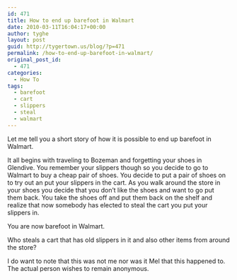 ```yaml
---
id: 471
title: How to end up barefoot in Walmart
date: 2010-03-11T16:04:17+00:00
author: tyghe
layout: post
guid: http://tygertown.us/blog/?p=471
permalink: /how-to-end-up-barefoot-in-walmart/
original_post_id:
  - 471
categories:
  - How To
tags:
  - barefoot
  - cart
  - slippers
  - steal
  - walmart
---
```

Let me tell you a short story of how it is possible to end up barefoot in Walmart.

It all begins with traveling to Bozeman and forgetting your shoes in Glendive. You remember your slippers though so you decide to go to Walmart to buy a cheap pair of shoes. You decide to put a pair of shoes on to try out an put your slippers in the cart. As you walk around the store in your shoes you decide that you don&#8217;t like the shoes and want to go put them back. You take the shoes off and put them back on the shelf and realize that now somebody has elected to steal the cart you put your slippers in.

You are now barefoot in Walmart.

Who steals a cart that has old slippers in it and also other items from around the store?

I do want to note that this was not me nor was it Mel that this happened to. The actual person wishes to remain anonymous.